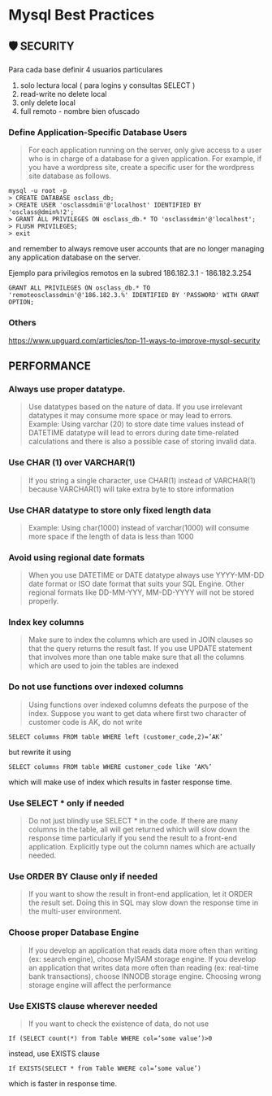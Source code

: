 # Mysql Best Practices

## 🛡 SECURITY

Para cada base definir 4 usuarios particulares 
1) solo lectura local ( para logins y consultas SELECT )
2) read-write no delete local
3) only delete local
4) full remoto - nombre bien ofuscado


### Define Application-Specific Database Users
> For each application running on the server, only give access to a user who is in charge of a database for a given application. For example, if you have a wordpress site, create a specific user for the wordpress site database as follows.
```
mysql -u root -p
> CREATE DATABASE osclass_db;
> CREATE USER 'osclassdmin'@'localhost' IDENTIFIED BY 'osclass@dmin%!2';
> GRANT ALL PRIVILEGES ON osclass_db.* TO 'osclassdmin'@'localhost';
> FLUSH PRIVILEGES;
> exit
```
and remember to always remove user accounts that are no longer managing any application database on the server.

Ejemplo para privilegios remotos en la subred 186.182.3.1 - 186.182.3.254
```
GRANT ALL PRIVILEGES ON osclass_db.* TO 'remoteosclassdmin'@'186.182.3.%' IDENTIFIED BY 'PASSWORD' WITH GRANT OPTION;
```

### Others
https://www.upguard.com/articles/top-11-ways-to-improve-mysql-security


## PERFORMANCE

### Always use proper datatype.
> Use datatypes based on the nature of data. If you use irrelevant datatypes it may consume more space or may lead to errors.
Example: Using varchar (20) to store date time values instead of DATETIME datatype will lead to errors during date time-related calculations and there is also a possible case of storing invalid data.

### Use CHAR (1) over VARCHAR(1)
> If you string a single character, use CHAR(1) instead of VARCHAR(1) because VARCHAR(1) will take extra byte to store information

### Use CHAR datatype to store only fixed length data
> Example: Using char(1000) instead of varchar(1000) will consume more space if the length of data is less than 1000

### Avoid using regional date formats
> When you use DATETIME or DATE datatype always use YYYY-MM-DD date format or ISO date format that suits your SQL Engine. Other regional formats like DD-MM-YYY, MM-DD-YYYY will not be stored properly.

### Index key columns
> Make sure to index the columns which are used in JOIN clauses so that the query returns the result fast.
If you use UPDATE statement that involves more than one table make sure that all the columns which are used to join the tables are indexed

### Do not use functions over indexed columns
> Using functions over indexed columns defeats the purpose of the index. Suppose you want to get data where first two character of customer code is AK, do not write
```
SELECT columns FROM table WHERE left (customer_code,2)=’AK’
```
but rewrite it using
```
SELECT columns FROM table WHERE customer_code like ‘AK%’
```
which will make use of index which results in faster response time.

### Use SELECT * only if needed
> Do not just blindly use SELECT * in the code. If there are many columns in the table, all will get returned which will slow down the response time particularly if you send the result to a front-end application.
Explicitly type out the column names which are actually needed.

### Use ORDER BY Clause only if needed
> If you want to show the result in front-end application, let it ORDER the result set. Doing this in SQL may slow down the response time in the multi-user environment.

### Choose proper Database Engine
> If you develop an application that reads data more often than writing (ex: search engine), choose MyISAM storage engine.
If you develop an application that writes data more often than reading (ex: real-time bank transactions), choose INNODB storage engine.
Choosing wrong storage engine will affect the performance

### Use EXISTS clause wherever needed
> If you want to check the existence of data, do not use
```
If (SELECT count(*) from Table WHERE col=’some value’)>0
```
instead, use EXISTS clause
```
If EXISTS(SELECT * from Table WHERE col=’some value’)
```
which is faster in response time.


